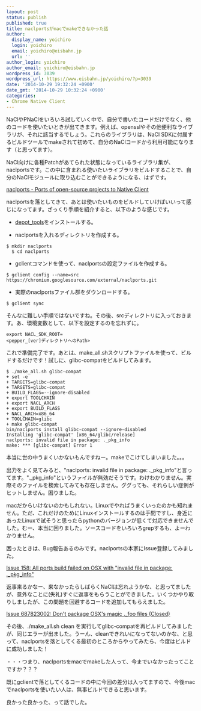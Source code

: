 ```yaml
---
layout: post
status: publish
published: true
title: naclportsがmacでmakeできなかった話
author:
  display_name: yoichiro
  login: yoichiro
  email: yoichiro@eisbahn.jp
  url: ''
author_login: yoichiro
author_email: yoichiro@eisbahn.jp
wordpress_id: 3039
wordpress_url: https://www.eisbahn.jp/yoichiro/?p=3039
date: '2014-10-29 19:32:24 +0900'
date_gmt: '2014-10-29 10:32:24 +0900'
categories:
- Chrome Native Client
---
```


NaClやPNaClをいろいろ試していく中で、自分で書いたコードだけでなく、他のコードを使いたいときが出てきます。例えば、opensslやその他便利なライブラリが、それに該当するでしょう。これらのライブラリは、NaCl SDKに付属するビルドツールでmakeされて初めて、自分のNaClコードから利用可能になります（と思ってます）。

NaCl向けに各種Patchがあてられた状態になっているライブラリ集が、naclportsです。この中に含まれる使いたいライブラリをビルドすることで、自分のNaClモジュールに取り込むことができるようになる、はずです。

[naclports - Ports of open-source projects to Native Client](https://code.google.com/p/naclports/)

naclportsを落としてきて、あとは使いたいものをビルドしていけばいいって感じになってます。ざっくり手順を紹介すると、以下のような感じです。

* [depot_tools](http://dev.chromium.org/developers/how-tos/install-depot-tools)をインストールする。

* naclportsを入れるディレクトリを作成する。
  
```
$ mkdir naclports
  $ cd naclports
```

* gclientコマンドを使って、naclportsの設定ファイルを作成する。
  
```
$ gclient config --name=src  https://chromium.googlesource.com/external/naclports.git
```

* 実際のnaclportsファイル群をダウンロードする。
  
```
$ gclient sync
```

そんなに難しい手順ではないですね。その後、srcディレクトリに入っておきます。あ、環境変数として、以下を設定するのを忘れずに。

```
export NACL_SDK_ROOT=
<pepper_[ver]ディレクトリへのPath>
```

これで準備完了です。あとは、make_all.shスクリプトファイルを使って、ビルドするだけです！試しに、glibc-compatをビルドしてみます。

```
$ ./make_all.sh glibc-compat
+ set -e
+ TARGETS=glibc-compat
+ TARGETS=glibc-compat
+ BUILD_FLAGS=--ignore-disabled
+ export TOOLCHAIN
+ export NACL_ARCH
+ export BUILD_FLAGS
+ NACL_ARCH=x86_64
+ TOOLCHAIN=glibc
+ make glibc-compat
bin/naclports install glibc-compat --ignore-disabled
Installing 'glibc-compat' [x86_64/glibc/release]
naclports: invalid file in package: ._pkg_info
make: *** [glibc-compat] Error 1
```

本当に世の中うまくいかないもんですねー。makeでこけてしまいました。。。

出力をよく見てみると、"naclports: invalid file in package: ._pkg_info"と言ってます。"._pkg_info"というファイルが無効だそうです。わけわかりません。実際そのファイルを検索してみても存在しません。ググっても、それらしい症例がヒットしません。困りました。

macだからいけないのかもしれない。Linuxでやればうまくいったのかも知れません。ただ、これだけのためにLinuxインストールするのは手間ですし、身近にあったLinuxで試そうと思ったらpythonのバージョンが低くて対応できませんでした。むー、本当に困りました。ソースコードをいろいろgrepするも、よーわかりません。

困ったときは、Bug報告あるのみです。naclportsの本家にIssue登録してみました。

[Issue 158: All ports build failed on OSX with "invalid file in package: ._pkg_info"](https://code.google.com/p/naclports/issues/detail?id=158)

返事来るかなー、来なかったらしばらくNaClは忘れようかな、と思ってましたが、意外なことに(失礼)すぐに返事をもらうことができました。いくつかやり取りしましたが、この問題を回避するコードを追加してもらえました。

[Issue 687823002: Don't package OSX's magic ._foo files (Closed)](https://codereview.chromium.org/687823002/)

その後、./make_all.sh clean を実行してglibc-compatを再ビルドしてみましたが、同じエラーが出ました。うーん、cleanできれいになってないのかな、と思って、naclportsを落としてくる最初のところからやってみたら、今度はビルドに成功しました！

・・・つまり、naclportsをmacでmakeした人って、今までいなかったってことですか？？？

既にgclientで落としてくるコードの中に今回の差分は入ってますので、今後macでnaclportsを使いたい人は、無事ビルドできると思います。

良かった良かった、って話でした。
